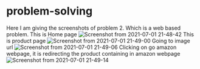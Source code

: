 # problem-solving

Here I am giving the screenshots of problem 2. Which is a web based problem.
This is Home page
![Screenshot from 2021-07-01 21-48-42](https://user-images.githubusercontent.com/41616701/124156745-d27acc00-dab9-11eb-886f-9869eaf14438.png)
This is product page
![Screenshot from 2021-07-01 21-49-00](https://user-images.githubusercontent.com/41616701/124156985-153ca400-daba-11eb-9127-0d112dc182c3.png)
Going to image url
![Screenshot from 2021-07-01 21-49-06](https://user-images.githubusercontent.com/41616701/124157052-2685b080-daba-11eb-9623-ded75e0a40ea.png)
Clicking on go amazon webpage, it is redirecting the product containing in amazon webpage
![Screenshot from 2021-07-01 21-49-14](https://user-images.githubusercontent.com/41616701/124157090-330a0900-daba-11eb-8994-522712d41ecb.png)

